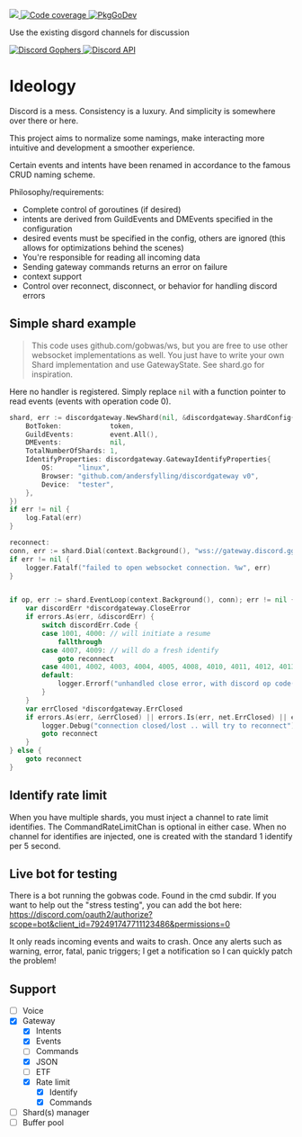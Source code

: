 <p>
  <a href="https://codecov.io/gh/andersfylling/discordgateway">
    <img src="https://codecov.io/gh/andersfylling/discordgateway/branch/master/graph/badge.svg" />
  </a>
  <a href='https://goreportcard.com/report/github.com/andersfylling/discordgateway'>
    <img src='https://goreportcard.com/badge/github.com/andersfylling/discordgateway' alt='Code coverage' />
  </a>
  <a href='https://pkg.go.dev/github.com/andersfylling/discordgateway'>
    <img src="https://pkg.go.dev/badge/andersfylling/discordgateway" alt="PkgGoDev">
  </a>
</p>
<p>Use the existing disgord channels for discussion</p>
<p>
  <a href='https://discord.gg/fQgmBg'>
    <img src='https://img.shields.io/badge/Discord%20Gophers-%23disgord-blue.svg' alt='Discord Gophers' />
  </a>
  <a href='https://discord.gg/HBTHbme'>
    <img src='https://img.shields.io/badge/Discord%20API-%23disgord-blue.svg' alt='Discord API' />
  </a>
</p>

# Ideology

Discord is a mess. Consistency is a luxury. And simplicity is somewhere over there or here.

This project aims to normalize some namings, make interacting more intuitive and development a smoother experience.

Certain events and intents have been renamed in accordance to the famous CRUD naming scheme.

Philosophy/requirements:
 - Complete control of goroutines (if desired)
 - intents are derived from GuildEvents and DMEvents specified in the configuration
- desired events must be specified in the config, others are ignored (this allows for optimizations behind the scenes)
 - You're responsible for reading all incoming data
 - Sending gateway commands returns an error on failure
 - context support
 - Control over reconnect, disconnect, or behavior for handling discord errors

## Simple shard example 
> This code uses github.com/gobwas/ws, but you are free to use other
> websocket implementations as well. You just have to write your own Shard implementation
> and use GatewayState. See shard.go for inspiration.

Here no handler is registered. Simply replace `nil` with a function pointer to read events (events with operation code 0). 
```go
shard, err := discordgateway.NewShard(nil, &discordgateway.ShardConfig{
    BotToken:            token,
    GuildEvents:         event.All(),
    DMEvents:            nil,
    TotalNumberOfShards: 1,
    IdentifyProperties: discordgateway.GatewayIdentifyProperties{
        OS:      "linux",
        Browser: "github.com/andersfylling/discordgateway v0",
        Device:  "tester",
    },
})
if err != nil {
    log.Fatal(err)
}

reconnect:
conn, err := shard.Dial(context.Background(), "wss://gateway.discord.gg/?v=8&encoding=json")
if err != nil {
    logger.Fatalf("failed to open websocket connection. %w", err)
}


if op, err := shard.EventLoop(context.Background(), conn); err != nil {
    var discordErr *discordgateway.CloseError
    if errors.As(err, &discordErr) {
        switch discordErr.Code {
        case 1001, 4000: // will initiate a resume
            fallthrough
        case 4007, 4009: // will do a fresh identify
            goto reconnect
        case 4001, 4002, 4003, 4004, 4005, 4008, 4010, 4011, 4012, 4013, 4014:
        default:
            logger.Errorf("unhandled close error, with discord op code(%d): %d", op, discordErr.Code)
        }
    }
    var errClosed *discordgateway.ErrClosed
    if errors.As(err, &errClosed) || errors.Is(err, net.ErrClosed) || errors.Is(err, io.ErrClosedPipe) {
        logger.Debug("connection closed/lost .. will try to reconnect")
        goto reconnect
    }
} else {
    goto reconnect
}
```

## Identify rate limit
When you have multiple shards, you must inject a channel to rate limit identifies. The CommandRateLimitChan is optional in either case.
When no channel for identifies are injected, one is created with the standard 1 identify per 5 second.

## Live bot for testing
There is a bot running the gobwas code. Found in the cmd subdir. If you want to help out the "stress testing", you can add the bot here: https://discord.com/oauth2/authorize?scope=bot&client_id=792491747711123486&permissions=0

It only reads incoming events and waits to crash. Once any alerts such as warning, error, fatal, panic triggers; I get a notification so I can quickly patch the problem!


## Support

 - [ ] Voice
 - [x] Gateway
   - [X] Intents
   - [x] Events
   - [ ] Commands
   - [x] JSON
   - [ ] ETF
   - [x] Rate limit
     - [x] Identify
     - [x] Commands
 - [ ] Shard(s) manager
 - [ ] Buffer pool
